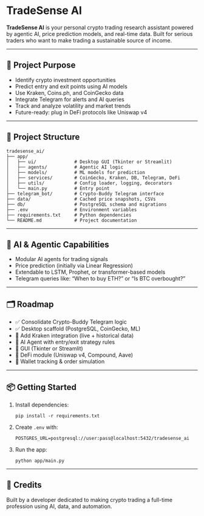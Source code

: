 # TradeSense AI

**TradeSense AI** is your personal crypto trading research assistant powered by agentic AI, price prediction models, and real-time data. Built for serious traders who want to make trading a sustainable source of income.

---

## 🚀 Project Purpose

- Identify crypto investment opportunities
- Predict entry and exit points using AI models
- Use Kraken, Coins.ph, and CoinGecko data
- Integrate Telegram for alerts and AI queries
- Track and analyze volatility and market trends
- Future-ready: plug in DeFi protocols like Uniswap v4

---

## 🧱 Project Structure

```
tradesense_ai/
├── app/
│   ├── ui/              # Desktop GUI (Tkinter or Streamlit)
│   ├── agents/          # Agentic AI logic
│   ├── models/          # ML models for prediction
│   ├── services/        # CoinGecko, Kraken, DB, Telegram, DeFi
│   ├── utils/           # Config loader, logging, decorators
│   └── main.py          # Entry point
├── telegram_bot/        # Crypto-Buddy Telegram interface
├── data/                # Cached price snapshots, CSVs
├── db/                  # PostgreSQL schema and migrations
├── .env                 # Environment variables
├── requirements.txt     # Python dependencies
└── README.md            # Project documentation
```

---

## 🧠 AI & Agentic Capabilities

- Modular AI agents for trading signals
- Price prediction (initially via Linear Regression)
- Extendable to LSTM, Prophet, or transformer-based models
- Telegram queries like: “When to buy ETH?” or “Is BTC overbought?”

---

## 🗂️ Roadmap

- ✅ Consolidate Crypto-Buddy Telegram logic
- ✅ Desktop scaffold (PostgreSQL, CoinGecko, ML)
- 🔄 Add Kraken integration (live + historical data)
- 🔄 AI Agent with entry/exit strategy rules
- 🔄 GUI (Tkinter or Streamlit)
- 🔄 DeFi module (Uniswap v4, Compound, Aave)
- 🔄 Wallet tracking & order simulation

---

## 📦 Getting Started

1. Install dependencies:
   ```
   pip install -r requirements.txt
   ```

2. Create `.env` with:
   ```
   POSTGRES_URL=postgresql://user:pass@localhost:5432/tradesense_ai
   ```

3. Run the app:
   ```
   python app/main.py
   ```

---

## 🧾 Credits

Built by a developer dedicated to making crypto trading a full-time profession using AI, data, and automation.

